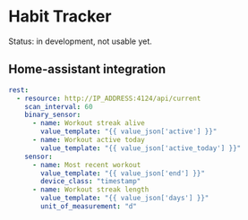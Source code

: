 # Habit Tracker

Status: in development, not usable yet.

## Home-assistant integration

```yaml
rest:
  - resource: http://IP_ADDRESS:4124/api/current
    scan_interval: 60
    binary_sensor:
      - name: Workout streak alive
        value_template: "{{ value_json['active'] }}"
      - name: Workout active today
        value_template: "{{ value_json['active_today'] }}"
    sensor:
      - name: Most recent workout
        value_template: "{{ value_json['end'] }}"
        device_class: "timestamp"
      - name: Workout streak length
        value_template: "{{ value_json['days'] }}"
        unit_of_measurement: "d"
```
